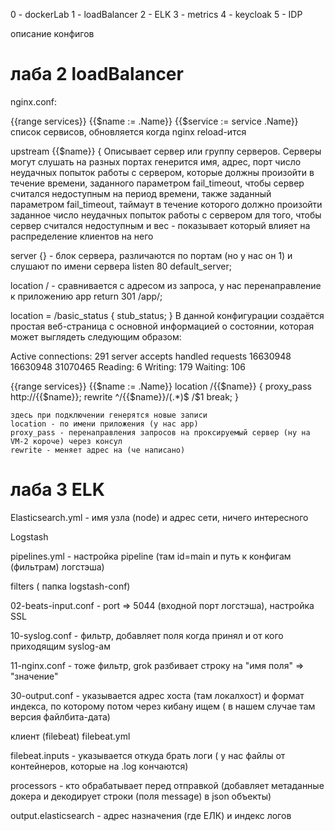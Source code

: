 0 - dockerLab
1 - loadBalancer
2 - ELK
3 - metrics
4 - keycloak
5 - IDP

описание конфигов

# лаба 2 loadBalancer

nginx.conf:

{{range services}} {{$name := .Name}} {{$service := service .Name}}
список сервисов, обновляется когда nginx reload-ится

upstream {{$name}} { Описывает сервер или группу серверов. Серверы могут слушать на разных портах
генерится имя, адрес, порт
число неудачных попыток работы с сервером, которые должны произойти в течение времени, заданного параметром fail_timeout, чтобы сервер считался недоступным на период времени, также заданный параметром fail_timeout, 
таймаут в течение которого должно произойти заданное число неудачных попыток работы с сервером для того, чтобы сервер считался недоступным 
и вес - показывает который влияет на распределение клиентов на него

  server {} - блок сервера, различаются по портам (но у нас он 1) и слушают по имени сервера 
  listen 80 default_server;
  
  location / - сравнивается с адресом из запроса, у нас перенаправление к приложению app
  return 301 /app/;  
  
  
  location = /basic_status {
    stub_status;
} В данной конфигурации создаётся простая веб-страница с основной информацией о состоянии, которая может выглядеть следующим образом:

Active connections: 291 
server accepts handled requests
 16630948 16630948 31070465 
Reading: 6 Writing: 179 Waiting: 106 

{{range services}} {{$name := .Name}}
    location /{{$name}} {
        proxy_pass http://{{$name}};
        rewrite ^/{{$name}}/(.*)$ /$1 break;
    }
    
    здесь при подключении генерятся новые записи
    location - по имени приложения (у нас app)
    proxy_pass - перенаправления запросов на проксируемый сервер (ну на VM-2 короче) через консул
    rewrite - меняет адрес на (че написано)

# лаба 3 ELK

Elasticsearch.yml - имя узла (node) и адрес сети, ничего интересного

Logstash

pipelines.yml - настройка pipeline (там id=main и путь к конфигам (фильтрам) логстэша)

filters ( папка logstash-conf)

02-beats-input.conf - port => 5044 (входной порт логстэша), настройка SSL

10-syslog.conf - фильтр, добавляет поля когда принял и от кого приходящим syslog-ам

11-nginx.conf - тоже фильтр, grok разбивает строку на "имя поля" => "значение"

30-output.conf - указывается адрес хоста (там локалхост) и формат индекса, по которому потом через кибану ищем 
( в нашем случае там версия файлбита-дата)

клиент (filebeat) filebeat.yml

filebeat.inputs - указывается откуда брать логи ( у нас файлы от контейнеров, которые на .log кончаются)

processors - кто обрабатывает перед отправкой (добавляет метаданные докера и декодирует строки (поля message) в json объекты)

output.elasticsearch - адрес назначения (где ЕЛК) и индекс логов


